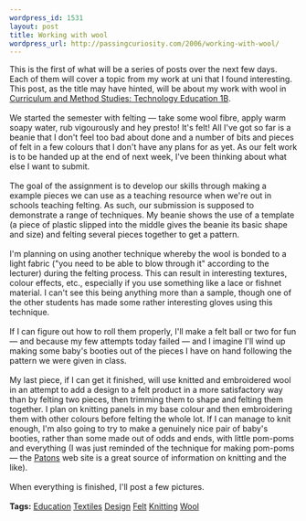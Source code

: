 ```yaml
--- 
wordpress_id: 1531
layout: post
title: Working with wool
wordpress_url: http://passingcuriosity.com/2006/working-with-wool/
---
```

This is the first of what will be a series of posts over the next few days. Each of them will cover a topic from my work at uni that I found interesting. This post, as the title may have hinted, will be about my work with wool in <a href="http://www.utas.edu.au/units/ESA185">Curriculum and Method Studies: Technology Education 1B</a>.<br /><br />We started the semester with felting &mdash; take some wool fibre, apply warm soapy water, rub vigourously and hey presto! It's felt! All I've got so far is a beanie that I don't feel too bad about done and a number of bits and pieces of felt in a few colours that I don't have any plans for as yet. As our felt work is to be handed up at the end of next week, I've been thinking about what else I want to submit.<br /><br />The goal of the assignment is to develop our skills through making a example pieces we can use as a teaching resource when we're out in schools teaching felting. As such, our submission is supposed to demonstrate a range of techniques. My beanie shows the use of a template (a piece of plastic slipped into the middle gives the beanie its basic shape and size) and felting several pieces together to get a pattern. <br /><br />I'm planning on using another technique whereby the wool is bonded to a light fabric ("you need to be able to blow through it" according to the lecturer) during the felting process. This can result in interesting textures, colour effects, etc., especially if you use something like a lace or fishnet material. I can't see this being anything more than a sample, though one of the other students has made some rather interesting gloves using this technique.<br /><br />If I can figure out how to roll them properly, I'll make a felt ball or two for fun &mdash; and because my few attempts today failed &mdash; and I imagine I'll wind up making some baby's booties out of the pieces I have on hand following the pattern we were given in class.<br /><br />My last piece, if I can get it finished, will use knitted and embroidered wool in an attempt to add a design to a felt product in a more satisfactory way than by felting two pieces, then trimming them to shape and felting them together. I plan on knitting panels in my base colour and then embroidering them with other colours before felting the whole lot. If I can manage to knit enough, I'm also going to try to make a genuinely nice pair of baby's booties, rather than some made out of odds and ends, with little pom-poms and everything (I was just reminded of the technique for making pom-poms &mdash; the <a href="http://www.patons.biz/">Patons</a> web site is a great source of information on knitting and the like).<br /><br />When everything is finished, I'll post a few pictures.<br /><br /><span class="tags"><strong>Tags:</strong><!--<br />--> <a rel="tag" href="http://del.icio.us/thsutton/education">Education</a><!--<br />--> <a rel="tag" href="http://del.icio.us/thsutton/textiles">Textiles</a><!--<br />--> <a rel="tag" href="http://del.icio.us/thsutton/design">Design</a><!--<br />--> <a rel="tag" href="http://del.icio.us/thsutton/felt">Felt</a><!--<br />--> <a rel="tag" href="http://del.icio.us/thsutton/knitting">Knitting</a><!--<br />--> <a rel="tag" href="http://del.icio.us/thsutton/wool">Wool</a><!--<br />--></span>
